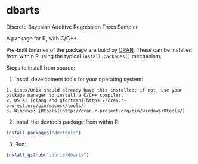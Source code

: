 dbarts
======

Discrete Bayesian Additive Regression Trees Sampler

A package for R, with C/C++.

Pre-built binaries of the package are build by [CRAN](https://cran.r-project.org/package=dbarts). These can be installed from within R using the typical `install.packages()` mechanism.

Steps to install from source:

  1. Install development tools for your operating system:

    1. Linux/Unix should already have this installed; if not, use your package manager to install a C/C++ compiler.
    2. OS X: [clang and gfortran](https://cran.r-project.org/bin/macosx/tools/)
    3. Windows: [Rtools](http://cran.r-project.org/bin/windows/Rtools/)

  2. Install the devtools package from within R:

```R
install.packages("devtools")
```

  3. Run:

```R
install_github("vdorie/dbarts")
```
